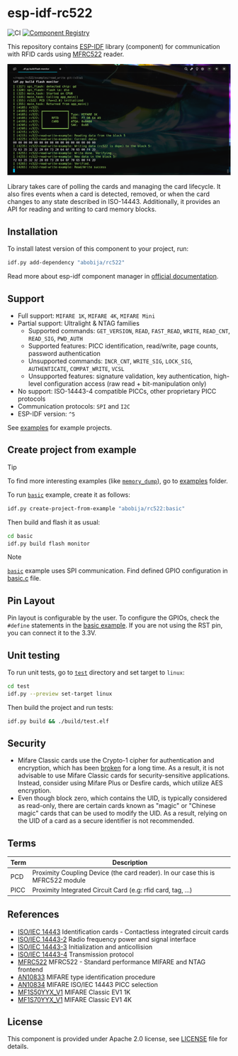 # esp-idf-rc522

![CI](https://img.shields.io/github/actions/workflow/status/abobija/esp-idf-rc522/validate.yaml?branch=main&style=for-the-badge&logo=githubactions&logoColor=white) [![Component Registry](https://img.shields.io/github/v/release/abobija/esp-idf-rc522?sort=date&display_name=release&style=for-the-badge&logo=espressif&logoColor=white&label=Latest%20version)](https://components.espressif.com/components/abobija/rc522)

This repository contains [ESP-IDF](https://github.com/espressif/esp-idf) library (component) for communication with RFID cards using [MFRC522](https://www.nxp.com/docs/en/data-sheet/MFRC522.pdf) reader.

![read-write-example](docs/img/read-write-example.png)

Library takes care of polling the cards and managing the card lifecycle. It also fires events when a card is detected, removed, or when the card changes to any state described in ISO-14443. Additionally, it provides an API for reading and writing to card memory blocks.

## Installation

To install latest version of this component to your project, run:

```bash
idf.py add-dependency "abobija/rc522"
```

Read more about esp-idf component manager in [official documentation](https://docs.espressif.com/projects/esp-idf/en/stable/esp32/api-guides/tools/idf-component-manager.html).

## Support

- Full support: `MIFARE 1K`, `MIFARE 4K`, `MIFARE Mini`
- Partial support: Ultralight & NTAG families
  - Supported commands: `GET_VERSION`, `READ`, `FAST_READ`, `WRITE`, `READ_CNT`,
    `READ_SIG`, `PWD_AUTH`
  - Supported features: PICC identification, read/write, page counts, password
    authentication
  - Unsupported commands: `INCR_CNT`, `WRITE_SIG`, `LOCK_SIG`, `AUTHENTICATE`,
    `COMPAT_WRITE`, `VCSL`
  - Unsupported features: signature validation, key authentication, high-level
    configuration access (raw read + bit-manipulation only)
- No support: ISO-14443-4 compatible PICCs, other proprietary PICC protocols
- Communication protocols: `SPI` and `I2C`
- ESP-IDF version: `^5`

See [examples](examples/) for example projects.

## Create project from example

> [!TIP]
> To find more interesting examples (like [`memory_dump`](examples/memory_dump)), go to [examples](examples) folder.

To run [`basic`](examples/basic) example, create it as follows:

```bash
idf.py create-project-from-example "abobija/rc522:basic"
```

Then build and flash it as usual:

```bash
cd basic
idf.py build flash monitor
```

> [!NOTE]
> [`basic`](examples/basic) example uses SPI communication. Find defined GPIO configuration in [basic.c](examples/basic/main/basic.c) file.

## Pin Layout

Pin layout is configurable by the user. To configure the GPIOs, check the `#define` statements in the [basic example](examples/basic/main/basic.c). If you are not using the RST pin, you can connect it to the 3.3V.

## Unit testing

To run unit tests, go to [`test`](test) directory and set target to `linux`:

```bash
cd test
idf.py --preview set-target linux
```

Then build the project and run tests:

```bash
idf.py build && ./build/test.elf
```

## Security

- Mifare Classic cards use the Crypto-1 cipher for authentication and encryption, which has been [broken](https://eprint.iacr.org/2008/166) for a long time. As a result, it is not advisable to use Mifare Classic cards for security-sensitive applications. Instead, consider using Mifare Plus or Desfire cards, which utilize AES encryption.
- Even though block zero, which contains the UID, is typically considered as read-only, there are certain cards known as "magic" or "Chinese magic" cards that can be used to modify the UID. As a result, relying on the UID of a card as a secure identifier is not recommended.

## Terms

| Term | Description |
| ---- | ----------- |
| PCD  | Proximity Coupling Device (the card reader). In our case this is MFRC522 module |
| PICC | Proximity Integrated Circuit Card (e.g: rfid card, tag, ...) |

## References

- [ISO/IEC 14443](https://en.wikipedia.org/wiki/ISO/IEC_14443) Identification cards - Contactless integrated circuit cards
- [ISO/IEC 14443-2](http://www.emutag.com/iso/14443-2.pdf) Radio frequency power and signal interface
- [ISO/IEC 14443-3](http://www.emutag.com/iso/14443-3.pdf) Initialization and anticollision
- [ISO/IEC 14443-4](http://www.emutag.com/iso/14443-4.pdf) Transmission protocol
- [MFRC522](https://www.nxp.com/docs/en/data-sheet/MFRC522.pdf) MFRC522 - Standard performance MIFARE and NTAG frontend
- [AN10833](https://www.nxp.com/docs/en/application-note/AN10833.pdf) MIFARE type identification procedure
- [AN10834](https://www.nxp.com/docs/en/application-note/AN10834.pdf) MIFARE ISO/IEC 14443 PICC selection
- [MF1S50YYX_V1](https://www.nxp.com/docs/en/data-sheet/MF1S50YYX_V1.pdf) MIFARE Classic EV1 1K
- [MF1S70YYX_V1](https://www.nxp.com/docs/en/data-sheet/MF1S70YYX_V1.pdf) MIFARE Classic EV1 4K

## License

This component is provided under Apache 2.0 license, see [LICENSE](LICENSE) file for details.
